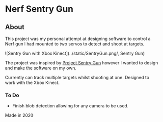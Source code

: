 # Nerf Sentry Gun

## About
This project was my personal attempt at designing software to control a Nerf gun I had mounted to two servos to detect and shoot at targets.

![Sentry Gun with Xbox Kinect](../static/SentryGun.png/, Sentry Gun)

The project was inspired by [Project Sentry Gun](https://sites.google.com/a/rudolphlabs.com/project-sentry-gun/home "Project Sentry Gun Home") however I wanted to design and make the software on my own.

Currently can track multiple targets whilst shooting at one. Designed to work with the Xbox Kinect.

### To Do
* Finish blob detection allowing for any camera to be used.

Made in 2020

